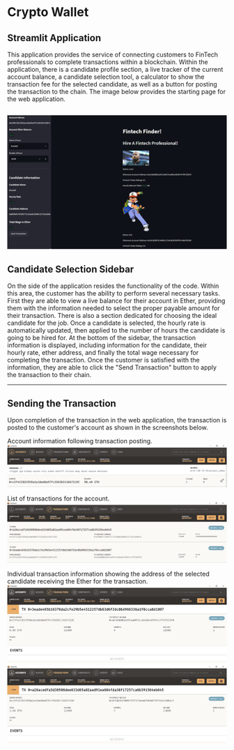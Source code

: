 # Crypto Wallet

## Streamlit Application

This application provides the service of connecting customers to FinTech professionals to complete transactions within a blockchain.  Within the application, there is a candidate profile section, a live tracker of the current account balance, a candidate selection tool, a calculator to show the transaction fee for the selected candidate, as well as a button for posting the transaction to the chain.  The image below provides the starting page for the web application.

![Streamlit Application](Images/web-application.jpeg)
-------------
## Candidate Selection Sidebar
On the side of the application resides the functionality of the code.  Within this area, the customer has the ability to perform several necessary tasks.  First they are able to view a live balance for their account in Ether, providing them with the information needed to select the proper payable amount for their transaction.  There is also a section dedicated for choosing the ideal candidate for the job.  Once a candidate is selected, the hourly rate is automatically updated, then applied to the number of hours the candidate is going to be hired for.  At the bottom of the sidebar, the transaction information is displayed, including information for the candidate, their hourly rate, ether address, and finally the total wage necessary for completing the transaction.  Once the customer is satisfied with the information, they are able to click the "Send Transaction" button to apply the transaction to their chain.

-------------
## Sending the Transaction
Upon completion of the transaction in the web application, the transaction is posted to the customer's account as shown in the screenshots below.


Account information following transaction posting.
![Ganache Account](Images/ganache-account.jpeg)

List of transactions for the account.
![Ganache Transactions](Images/ganache-transactions.jpeg)

Individual transaction information showing the address of the selected candidate receiving the Ether for the transaction.
![Transaction 1 Info](Images/transaction-1-info.jpeg)
![Transaction 2 Info](Images/transaction-2-info.jpeg)